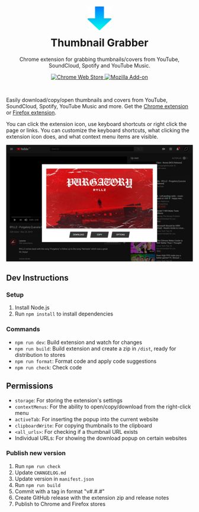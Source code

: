 
<p align="center">
	<img src="https://raw.githubusercontent.com/probablykasper/thumbnail-grabber/master/src/icon128.png" width="64">
</p>
<h1 align="center" style="margin-top:0px">
	Thumbnail Grabber
</h1>
<p align="center">Chrome extension for grabbing thumbnails/covers from YouTube, SoundCloud, Spotify and YouTube Music.</p>
<p align="center">
	<a href="https://chrome.google.com/webstore/detail/thumbnail-grabber/gbpjnjieenljpncojgiboejmolbihdob">
		<img alt="Chrome Web Store" src="https://img.shields.io/chrome-web-store/users/gbpjnjieenljpncojgiboejmolbihdob?color=4DB0F2&logo=Google%20Chrome&logoColor=white&style=flat-square">
	</a>
	<a href="https://addons.mozilla.org/en-US/firefox/addon/thumbnail-grabber">
		<img alt="Mozilla Add-on" src="https://img.shields.io/amo/users/thumbnail-grabber?color=orange&logo=Firefox%20Browser&logoColor=white&style=flat-square">
	</a>
</p>
<br>

Easily download/copy/open thumbnails and covers from YouTube, SoundCloud, Spotify, YouTube Music and more. Get the [Chrome extension](https://chrome.google.com/webstore/detail/thumbnail-grabber/gbpjnjieenljpncojgiboejmolbihdob) or [Firefox extension](https://addons.mozilla.org/en-US/firefox/addon/thumbnail-grabber).

You can click the extension icon, use keyboard shortcuts or right click the page or links. You can customize the keyboard shortcuts, what clicking the extension icon does, and what context menu items are visible.

![Screenshot](./Screenshot.png)

## Dev Instructions

### Setup
1. Install Node.js
2. Run `npm install` to install dependencies

### Commands
- `npm run dev`: Build extension and watch for changes
- `npm run build`: Build extension and create a zip in `/dist`, ready for distribution to stores
- `npm run format`: Format code and apply code suggestions
- `npm run check`: Check code

## Permissions
- `storage`: For storing the extension's settings
- `contextMenus`: For the ability to open/copy/download from the right-click menu
- `activeTab`: For inserting the popup into the current website
- `clipboardWrite`: For copying thumbnails to the clipboard
- `<all_urls>`: For checking if a thumbnail URL exists
- Individual URLs: For showing the download popup on certain websites

### Publish new version
1. Run `npm run check`
2. Update `CHANGELOG.md`
3. Update version in `manifest.json`
4. Run `npm run build`
5. Commit with a tag in format "v#.#.#"
6. Create GitHub release with the extension zip and release notes
7. Publish to Chrome and Firefox stores
